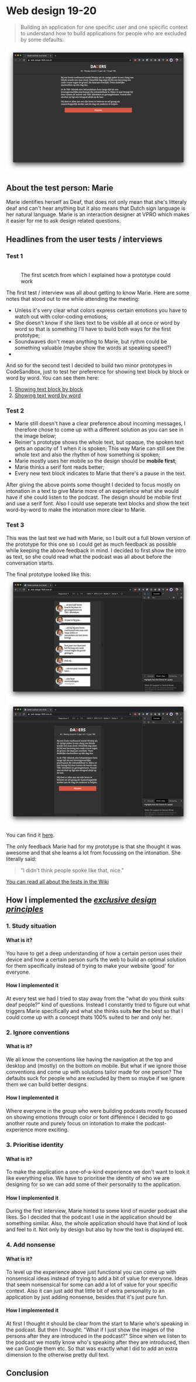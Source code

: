 # Web design 19-20
> Building an application for one specific user and one specific context to understand how to build applications for people who are excluded by some defaults.

![Homepage podcast](assets/podcast-voor-doven-homepage.png)

## About the test person: Marie
Marie identifies herself as Deaf, that does not only mean that she's litteraly deaf and can't hear anything but it also means that Dutch sign language is her natural language. Marie is an interaction designer at VPRO which makes it easier for me to ask design related questions.

## Headlines from the user tests / interviews
### Test 1
<figure>
	<img src="">
	<figcaption>The first scetch from which I explained how a prototype could work</figcaption>
</figure>

The first test / interview was all about getting to know Marie. Here are some notes that stood out to me while attending the meeting:
- Unless it's very clear what colors express certain emotions you have to watch out with color-coding emotions;
- She doesn't know if she likes text to be visible all at once or word by word so that is something I'll have to build both ways for the first prototype;
- Soundwaves don't mean anything to Marie, but rythm could be something valuable (maybe show the words at speaking speed?)
- 

And so for the second test I decided to build two minor prototypes in CodeSandbox, just to test her preference for showing text block by block or word by word. You can see them here:
1. [Showing text block by block](https://owg73.csb.app/)
2. [Showing text word by word](https://090c1.csb.app/)

### Test 2
- Marie still doesn't have a clear preference about incoming messages, I therefore chose to come up with a different solution as you can see in the image below;
- Reinier's prototype shows the whole text, but opaque, the spoken text gets an opacity of 1 when it is spoken; This way Marie can still see the whole text and also the rhythm of how something is spoken;
- Marie mostly uses her mobile so the design should be **mobile first**;
- Marie thinks a serif font reads better;
- Every new text block indicates to Marie that there's a pause in the text.

After giving the above points some thought I decided to focus mostly on intonation in a text to give Marie more of an experience what she would have if she could listen to the podcast. The design should be mobile first and use a serif font. Also I could use seperate text blocks and show the text word-by-word to make the intonation more clear to Marie.

### Test 3
This was the last test we had with Marie, so I built out a full blown version of the prototype for this one so I could get as much feedback as possible while keeping the above feedback in mind. I decided to first show the intro as text, so she could read what the podcast was all about before the conversation starts.

The final prototype looked like this:
![Introduction opened](assets/podcast-1.png)
![Podcast is running](assets/podcast-2.png)

You can find it [here](https://web-design-1920.now.sh/).

The only feedback Marie had for my prototype is that she thought it was awesome and that she learns a lot from focussing on the intonation. She literally said:
> "I didn't think people spoke like that, nice."

[You can read all about the tests in the Wiki]()

## How I implemented the [*exclusive design principles*](https://exclusive-design.vasilis.nl/principles/)
### 1. Study situation
#### What is it?
You have to get a deep understanding of how a certain person uses their device and how a certain person surfs the web to build an optimal solution for them specifically instead of trying to make your website 'good' for everyone.

#### How I implemented it
At every test we had I tried to stay away from the "what do you think suits deaf people?" kind of questions. Instead I constantly tried to figure out what triggers Marie specifically and what she thinks suits **her** the best so that I could come up with a concept thats 100% suited to her and only her.

### 2. Ignore conventions
#### What is it?
We all know the conventions like having the navigation at the top and desktop and (mostly) on the bottom on mobile. But what if we ignore those conventions and come up with solutions tailor made for one person? The defaults suck for people who are excluded by them so maybe if we ignore them we can build better designs.

#### How I implemented it
Where everyone in the group who were building podcasts mostly focussed on showing emotions through color or font difference I decided to go another route and purely focus on intonation to make the podcast-experience more exciting.

### 3. Prioritise identity
#### What is it?
To make the application a one-of-a-kind experience we don't want to look it like everything else. We have to prioritise the identity of who we are designing for so we can add some of their personality to the application.

#### How I implemented it
During the first interview, Marie hinted to some kind of murder podcast she likes. So I decided that the podcast I use in the application should be something similar. Also, the whole application should have that kind of look and feel to it. Not only by design but also by how the text is displayed etc.

### 4. Add nonsense
#### What is it?
To level up the experience above just functional you can come up with nonsensical ideas instead of trying to add a bit of value for everyone. Ideas that seem nonsensical for some can add a lot of value for your specific context. Also it can just add that little bit of extra personality to an application by just adding nonsense, besides that it's just pure fun.

#### How I implemented it
At first I thought it should be clear from the start to Marie who's speaking in the podcast. But then I thought: "What if I just show the images of the persons after they are introduced in the podcast?" Since when we listen to the podcast we mostly know who's speaking after they are introduced, then we can Google them etc. So that was exactly what I did to add an extra dimension to the otherwise pretty dull text.

## Conclusion
